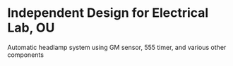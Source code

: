# Independent Design for Electrical Lab, OU

Automatic headlamp system using GM sensor, 555 timer, and various other components
